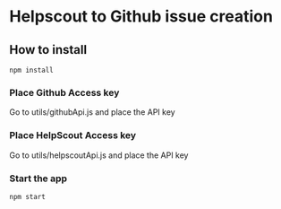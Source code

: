# Helpscout to Github issue creation

## How to install
```
npm install
```
### Place Github Access key
Go to utils/githubApi.js and place the API key 

### Place HelpScout Access key
Go to utils/helpscoutApi.js and place the API key 


### Start the app
```
npm start
```